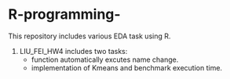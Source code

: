 # R-programming-
This repository includes various EDA task using R.
1. LIU_FEI_HW4 includes two tasks:
   - function automatically excutes name change. 
   - implementation of Kmeans and benchmark execution time.
